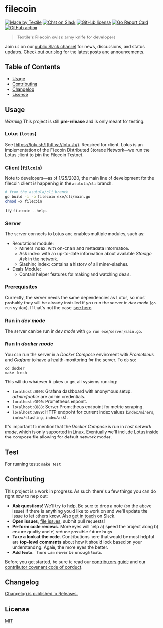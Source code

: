 # filecoin

[![Made by Textile](https://img.shields.io/badge/made%20by-Textile-informational.svg?style=popout-square)](https://textile.io)
[![Chat on Slack](https://img.shields.io/badge/slack-slack.textile.io-informational.svg?style=popout-square)](https://slack.textile.io)
[![GitHub license](https://img.shields.io/github/license/textileio/filecoin.svg?style=popout-square)](./LICENSE)
[![Go Report Card](https://goreportcard.com/badge/github.com/textileio/fil-tools?style=flat-square)](https://goreportcard.com/report/github.com/textileio/fil-tools?style=flat-square)
[![GitHub action](https://github.com/textileio/fil-tools/workflows/Tests/badge.svg?style=popout-square)](https://github.com/textileio/fil-tools/actions)

> Textile's Filecoin swiss army knife for developers

Join us on our [public Slack channel](https://slack.textile.io/) for news, discussions, and status updates. [Check out our blog](https://medium.com/textileio) for the latest posts and announcements.

## Table of Contents

-   [Usage](#usage)
-   [Contributing](#contributing)
-   [Changelog](#changelog)
-   [License](#license)

## Usage

*Warning* This project is still **pre-release** and is only meant for testing.

### Lotus (`lotus`)

See [https://lotu.sh/](https://lotu.sh/). Required for client. Lotus is an implementation of the Filecoin Distributed Storage Network—we run the Lotus client to join the Filecoin Testnet. 

### Client (`filcoin`)

Note to developers—as of 1/25/2020, the main line of development for the filecoin client is happening in the `asutula/cli` branch.

```bash
# from the asutula/cli branch
go build -i -o filecoin exe/cli/main.go 
chmod +x filecoin 
```

Try `filecoin --help`.

### Server 
The server connects to Lotus and enables multiple modules, such as:
- Reputations module:
   - Miners index: with on-chain and metadata information.
   - Ask index: with an up-to-date information about available _Storage Ask_ in the network.
   - Slashing index: contains a history of all miner-slashes.
- Deals Module:
    - Contain helper features for making and watching deals.
### Prerequisites
Currently, the server needs the same dependencies as Lotus, so most probably they will be already installed if you run the server in _dev mode_ (`go run` syntax). If that's not the case, [see here](https://docs.lotu.sh/en+install-lotus-ubuntu).

### Run in _dev mode_
The server can be run in _dev mode_ with `go run exe/server/main.go`. 

### Run in _docker mode_
You can run the server in a _Docker Compose_ enviroment with _Prometheus_ and _Grafana_ to have a health-monitoring for the server.
To do so:
```
cd docker
make fresh
```
This will do whatever it takes to get all systems running:
- `localhost:3000`: Grafana dashboard with anonymous setup. _admin_:_foobar_ are  admin credentials.
- `localhost:9090`: Prometheus enpoint.
- `localhost:8888`: Server Prometheus endpoint for metric scraping.
- `localhost:8889`: HTTP endpoint for current index values (`index/miners`, `index/slashing`, `index/ask`).

It's important to mention that the _Docker Compose_ is run in _host_ _network mode_, which is only supported in Linux. Eventually we'll include Lotus inside the compose file allowing for default network modes.

## Test
For running tests: `make test`

## Contributing

This project is a work in progress. As such, there's a few things you can do right now to help out:

-   **Ask questions**! We'll try to help. Be sure to drop a note (on the above issue) if there is anything you'd like to work on and we'll update the issue to let others know. Also [get in touch](https://slack.textile.io) on Slack.
-   **Open issues**, [file issues](https://github.com/textileio/fil-tools/issues), submit pull requests!
-   **Perform code reviews**. More eyes will help a) speed the project along b) ensure quality and c) reduce possible future bugs.
-   **Take a look at the code**. Contributions here that would be most helpful are **top-level comments** about how it should look based on your understanding. Again, the more eyes the better.
-   **Add tests**. There can never be enough tests.

Before you get started, be sure to read our [contributors guide](./CONTRIBUTING.md) and our [contributor covenant code of conduct](./CODE_OF_CONDUCT.md).

## Changelog

[Changelog is published to Releases.](https://github.com/textileio/fil-tools/releases)

## License

[MIT](LICENSE)
